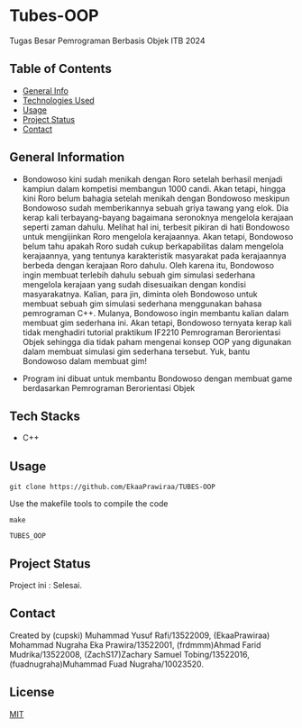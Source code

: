 # Tubes-OOP
Tugas Besar Pemrograman Berbasis Objek ITB 2024


## Table of Contents
* [General Info](#general-information)
* [Technologies Used](#technologies-used)
* [Usage](#usage)
* [Project Status](#project-status)
* [Contact](#contact)
<!-- * [License](#license) -->


## General Information
- Bondowoso kini sudah menikah dengan Roro setelah berhasil menjadi kampiun dalam kompetisi membangun 1000 candi. Akan tetapi, hingga kini Roro belum bahagia setelah menikah dengan Bondowoso meskipun Bondowoso sudah memberikannya sebuah griya tawang yang elok. Dia kerap kali terbayang-bayang bagaimana seronoknya mengelola kerajaan seperti zaman dahulu. 
Melihat hal ini, terbesit pikiran di hati Bondowoso untuk mengijinkan Roro mengelola kerajaannya. Akan tetapi, Bondowoso belum tahu apakah Roro sudah cukup berkapabilitas dalam mengelola kerajaannya, yang tentunya karakteristik masyarakat pada kerajaannya berbeda dengan kerajaan Roro dahulu. Oleh karena itu, Bondowoso ingin membuat terlebih dahulu sebuah gim simulasi sederhana mengelola kerajaan yang sudah disesuaikan dengan kondisi masyarakatnya.
Kalian, para jin, diminta oleh Bondowoso untuk membuat sebuah gim simulasi sederhana menggunakan bahasa pemrograman C++. Mulanya, Bondowoso ingin membantu kalian dalam membuat gim sederhana ini. Akan tetapi, Bondowoso ternyata kerap kali tidak menghadiri tutorial praktikum IF2210 Pemrograman Berorientasi Objek sehingga dia tidak paham mengenai konsep OOP yang digunakan dalam membuat simulasi gim sederhana tersebut. Yuk, bantu Bondowoso dalam membuat gim!  

- Program ini dibuat untuk membantu Bondowoso dengan membuat game berdasarkan Pemrograman Berorientasi Objek


## Tech Stacks
- C++ 




<!-- If you have screenshots you'd like to share, include them here. -->



## Usage
```shell
git clone https://github.com/EkaaPrawiraa/TUBES-OOP
```
Use the makefile tools to compile the code

```shell
make
```
```shell
TUBES_OOP
```


## Project Status
Project ini : Selesai.




## Contact
Created by (cupski) Muhammad Yusuf Rafi/13522009, (EkaaPrawiraa) Mohammad Nugraha Eka Prawira/13522001, (frdmmm)Ahmad Farid Mudrika/13522008, (ZachS17)Zachary Samuel Tobing/13522016, (fuadnugraha)Muhammad Fuad Nugraha/10023520.


<!-- Optional -->
<!-- ## License -->
<!-- This project is open source and available under the [... License](). -->

<!-- You don't have to include all sections - just the one's relevant to your project -->





## License

[MIT](https://choosealicense.com/licenses/mit/)
